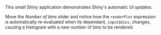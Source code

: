 This small Shiny application demonstrates Shiny's automatic UI updates. 

Move the *Number of bins* slider and notice how the `renderPlot` expression is automatically re-evaluated when its dependant, `input$bins`, changes, causing a histogram with a new number of bins to be rendered.
